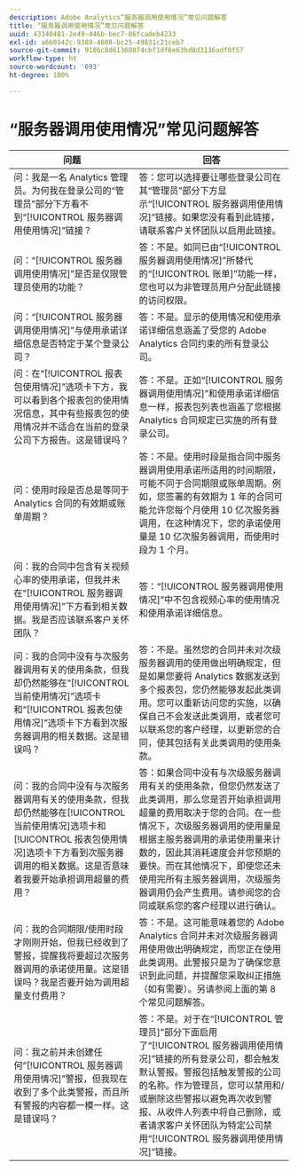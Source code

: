```yaml
---
description: Adobe Analytics“服务器调用使用情况”常见问题解答
title: “服务器调用使用情况”常见问题解答
uuid: 43340481-2e49-446b-bec7-86fcadeb4233
exl-id: a660542c-9389-4608-bc25-49831c21ceb7
source-git-commit: 9186c8d61368074cbf1df6e63bd8d3136adf0f57
workflow-type: ht
source-wordcount: '693'
ht-degree: 100%

---
```


# “服务器调用使用情况”常见问题解答

| 问题 | 回答 |
|--- |--- |
| 问：我是一名 Analytics 管理员。为何我在登录公司的“管理员”部分下方看不到“[!UICONTROL 服务器调用使用情况]”链接？ | 答：您可以选择要让哪些登录公司在其“管理员”部分下方显示“[!UICONTROL 服务器调用使用情况]”链接。如果您没有看到此链接，请联系客户关怀团队以启用此链接。 |
| 问：“[!UICONTROL 服务器调用使用情况]”是否是仅限管理员使用的功能？ | 答：不是。如同已由“[!UICONTROL 服务器调用使用情况]”所替代的“[!UICONTROL 账单]”功能一样，您也可以为非管理员用户分配此链接的访问权限。 |
| 问：“[!UICONTROL 服务器调用使用情况]”与使用承诺详细信息是否特定于某个登录公司？ | 答：不是。显示的使用情况和使用承诺详细信息涵盖了受您的 Adobe Analytics 合同约束的所有登录公司。 |
| 问：在“[!UICONTROL 报表包使用情况]”选项卡下方，我可以看到各个报表包的使用情况信息，其中有些报表包的使用情况并不适合在当前的登录公司下方报告。这是错误吗？ | 答：不是。正如“[!UICONTROL 服务器调用使用情况]”和使用承诺详细信息一样，报表包列表也涵盖了您根据 Analytics 合同规定已实施的所有登录公司。 |
| 问：使用时段是否总是等同于 Analytics 合同的有效期或账单周期？ | 答：不是。使用时段是指合同中服务器调用使用承诺所适用的时间期限，可能不同于合同期限或账单周期。例如，您签署的有效期为 1 年的合同可能允许您每个月使用 10 亿次服务器调用，在这种情况下，您的承诺使用量是 10 亿次服务器调用，而使用时段为 1 个月。 |
| 问：我的合同中包含有关视频心率的使用承诺，但我并未在“[!UICONTROL 服务器调用使用情况]”下方看到相关数据。我是否应该联系客户关怀团队？ | 答：“[!UICONTROL 服务器调用使用情况]”中不包含视频心率的使用情况和使用承诺详细信息。 |
| 问：我的合同中没有与次服务器调用有关的使用条款，但我却仍然能够在“[!UICONTROL 当前使用情况]”选项卡和“[!UICONTROL 报表包使用情况]”选项卡下方看到次服务器调用的相关数据。这是错误吗？ | 答：不是。虽然您的合同并未对次级服务器调用的使用做出明确规定，但是如果您要将 Analytics 数据发送到多个报表包，您仍然能够发起此类调用。您可以重新访问您的实施，以确保自己不会发送此类调用，或者您可以联系您的客户经理，以更新您的合同，使其包括有关此类调用的使用条款。 |
| 问：我的合同中没有与次服务器调用有关的使用条款，但我却仍然能够在[!UICONTROL 当前使用情况]选项卡和[!UICONTROL 报表包使用情况]选项卡下方看到次服务器调用的相关数据。这是否意味着我要开始承担调用超量的费用？ | 答：如果合同中没有与次级服务器调用有关的使用条款，但您仍然发送了此类调用，那么您是否开始承担调用超量的费用取决于您的合同。在一些情况下，次级服务器调用的使用量是根据主服务器调用的承诺使用量来计数的，因此其消耗速度会并您预期的要快。而在其他情况下，即使您还未使用完所有主服务器调用，次级服务器调用仍会产生费用。请参阅您的合同或联系您的客户经理以进行确认。 |
| 问：我的合同期限/使用时段才刚刚开始，但我已经收到了警报，提醒我将要超过次服务器调用的承诺使用量。这是错误吗？我是否要开始为调用超量支付费用？ | 答：不是。这可能意味着您的 Adobe Analytics 合同并未对次级服务器调用使用做出明确规定，而您正在使用此类调用。此警报只是为了确保您意识到此问题，并提醒您采取纠正措施（如有需要）。另请参阅上面的第 8 个常见问题解答。 |
| 问：我之前并未创建任何“[!UICONTROL 服务器调用使用情况]”警报，但我现在收到了多个此类警报，而且所有警报的内容都一模一样。这是错误吗？ | 答：不是。对于在“[!UICONTROL 管理员]”部分下面启用了“[!UICONTROL 服务器调用使用情况]”链接的所有登录公司，都会触发默认警报。警报包括触发警报的公司的名称。作为管理员，您可以禁用和/或删除这些警报以避免再次收到警报、从收件人列表中将自己删除，或者请求客户关怀团队为特定公司禁用“[!UICONTROL 服务器调用使用情况]”链接。 |
